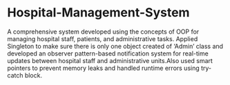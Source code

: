 # Hospital-Management-System

A comprehensive system developed using the concepts of OOP for managing hospital staff, patients, and administrative tasks. Applied Singleton to make sure there is only one object created of ‘Admin’ class and developed an observer pattern-based notification system for real-time updates between hospital staff and administrative units.Also used smart pointers to prevent memory leaks and handled runtime errors using try-catch block.

